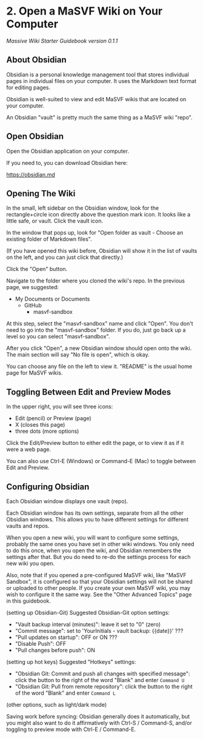# 2. Open a MaSVF Wiki on Your Computer
*Massive Wiki Starter Guidebook version 0.1.1*

## About Obsidian

Obsidian is a personal knowledge management tool that stores individual pages in individual files on your computer.  It uses the Markdown text format for editing pages.

Obsidian is well-suited to view and edit MaSVF wikis that are located on your computer.

An Obsidian "vault" is pretty much the same thing as a MaSVF wiki "repo".

## Open Obsidian

Open the Obsidian application on your computer.

If you need to, you can download Obsidian here:

https://obsidian.md

## Opening The Wiki

In the small, left sidebar on the Obsidian window, look for the rectangle+circle icon directly above the question mark icon. It looks like a little safe, or vault.  Click the vault icon.

In the window that pops up, look for "Open folder as vault - Choose an existing folder of Markdown files".

(If you have opened this wiki before, Obsidian will show it in the list of vaults on the left, and you can just click that directly.)

Click the "Open" button.

Navigate to the folder where you cloned the wiki's repo.  In the previous page, we suggested:

* My Documents or Documents
  * GitHub
    * masvf-sandbox

At this step, select the "masvf-sandbox" name and click "Open".  You don't need to go into the "masvf-sandbox" folder.  If you do, just go back up a level so you can select "masvf-sandbox".

After you click "Open", a new Obsidian window should open onto the wiki.  The main section will say "No file is open", which is okay.

You can choose any file on the left to view it.  "README" is the usual home page for MaSVF wikis.

## Toggling Between Edit and Preview Modes

In the upper right, you will see three icons:

* Edit (pencil) or Preview (page)
* X (closes this page)
* three dots (more options)

Click the Edit/Preview button to either edit the page, or to view it as if it were a web page.

You can also use Ctrl-E (Windows) or Command-E (Mac) to toggle between Edit and Preview.

## Configuring Obsidian

Each Obsidian window displays one vault (repo).

Each Obsidian window has its own settings, separate from all the other Obsidian windows. This allows you to have different settings for different vaults and repos.

When you open a new wiki, you will want to configure some settings, probably the same ones you have set in other wiki windows.  You only need to do this once, when you open the wiki, and Obsidian remembers the settings after that.  But you do need to re-do the settings process for each new wiki you open.

Also, note that if you opened a pre-configured MaSVF wiki, like "MaSVF Sandbox", it is configured so that your Obsidian settings will not be shared or uploaded to other people.  If you create your own MaSVF wiki, you may wish to configure it the same way.  See the "Other Advanced Topics" page in this guidebook.

(setting up Obsidian-Git)
Suggested Obsidian-Git option settings:
  - "Vault backup interval (minutes)": leave it set to "0" (zero)
  - "Commit message": set to 'YourInitials - vault backup: {{date}}' ???
  - "Pull updates on startup": OFF or ON ???
  - "Disable Push": OFF
  - "Pull changes before push": ON

(setting up hot keys)
Suggested "Hotkeys" settings:
- "Obsidian Git: Commit and push all changes with specified message": click the button to the right of the word "Blank" and enter `Command U`
- "Obsidian Git: Pull from remote repository": click the button to the right of the word "Blank" and enter `Command L`

(other options, such as light/dark mode)

Saving work before syncing: Obsidian generally does it automatically, but you might also want to do it affirmatively with Ctrl-S / Command-S, and/or toggling to preview mode with Ctrl-E / Command-E.
